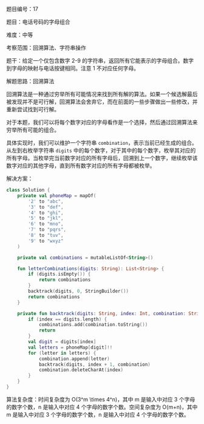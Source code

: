 题目编号：17

题目：电话号码的字母组合

难度：中等

考察范围：回溯算法、字符串操作

题干：给定一个仅包含数字 2-9 的字符串，返回所有它能表示的字母组合。数字到字母的映射与电话按键相同。注意 1 不对应任何字母。

解题思路：回溯算法

回溯算法是一种通过穷举所有可能情况来找到所有解的算法。如果一个候选解最后被发现并不是可行解，回溯算法会舍弃它，而在前面的一些步骤做出一些修改，并重新尝试找到可行解。

对于本题，我们可以将每个数字对应的字母看作是一个选择，然后通过回溯算法来穷举所有可能的组合。

具体实现时，我们可以维护一个字符串 `combination`，表示当前已经生成的组合。从左到右枚举字符串 `digits` 中的每个数字，对于其中的每个数字，枚举其对应的所有字母。当枚举完当前数字对应的所有字母后，回溯到上一个数字，继续枚举该数字对应的其他字母，直到所有数字对应的所有字母都被枚举。

解决方案：

```kotlin
class Solution {
    private val phoneMap = mapOf(
        '2' to "abc",
        '3' to "def",
        '4' to "ghi",
        '5' to "jkl",
        '6' to "mno",
        '7' to "pqrs",
        '8' to "tuv",
        '9' to "wxyz"
    )

    private val combinations = mutableListOf<String>()

    fun letterCombinations(digits: String): List<String> {
        if (digits.isEmpty()) {
            return combinations
        }
        backtrack(digits, 0, StringBuilder())
        return combinations
    }

    private fun backtrack(digits: String, index: Int, combination: StringBuilder) {
        if (index == digits.length) {
            combinations.add(combination.toString())
            return
        }
        val digit = digits[index]
        val letters = phoneMap[digit]!!
        for (letter in letters) {
            combination.append(letter)
            backtrack(digits, index + 1, combination)
            combination.deleteCharAt(index)
        }
    }
}
```

算法复杂度：时间复杂度为 O(3^m \times 4^n)，其中 m 是输入中对应 3 个字母的数字个数，n 是输入中对应 4 个字母的数字个数。空间复杂度为 O(m+n)，其中 m 是输入中对应 3 个字母的数字个数，n 是输入中对应 4 个字母的数字个数。
